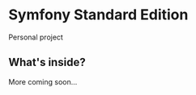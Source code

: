 Symfony Standard Edition
========================
Personal project

What's inside?
--------------

More coming soon...